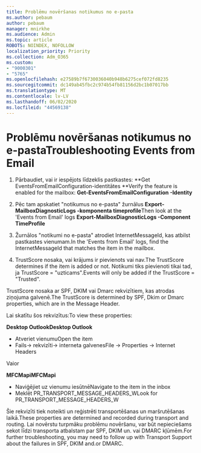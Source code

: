 ```yaml
---
title: Problēmu novēršanas notikumus no e-pasta
ms.author: pebaum
author: pebaum
manager: mnirkhe
ms.audience: Admin
ms.topic: article
ROBOTS: NOINDEX, NOFOLLOW
localization_priority: Priority
ms.collection: Adm_O365
ms.custom:
- "9000301"
- "5765"
ms.openlocfilehash: e27589b7f6730036040b948b6275cef072fd8235
ms.sourcegitcommit: dc149ab45fbc2c974b54fb81156d2bc1b07017bb
ms.translationtype: MT
ms.contentlocale: lv-LV
ms.lasthandoff: 06/02/2020
ms.locfileid: "44569138"
---
```

# <a name="troubleshooting-events-from-email"></a><span data-ttu-id="af968-102">Problēmu novēršanas notikumus no e-pasta</span><span class="sxs-lookup"><span data-stu-id="af968-102">Troubleshooting Events from Email</span></span>

1. <span data-ttu-id="af968-103">Pārbaudiet, vai ir iespējots līdzeklis pastkastes: \*\*Get EventsFromEmailConfiguration-identitātes <mailbox> \*\*</span><span class="sxs-lookup"><span data-stu-id="af968-103">Verify the feature is enabled for the mailbox: **Get-EventsFromEmailConfiguration -Identity <mailbox>**</span></span>

2. <span data-ttu-id="af968-104">Pēc tam apskatiet "notikumus no e-pasta" žurnālus **Export-MailboxDiagnosticLogs <mailbox> -komponenta timeprofile**</span><span class="sxs-lookup"><span data-stu-id="af968-104">Then look at the 'Events from Email' logs **Export-MailboxDiagnosticLogs <mailbox> -Component TimeProfile**</span></span>

3. <span data-ttu-id="af968-105">Žurnālos "notikumi no e-pasta" atrodiet InternetMessageId, kas atbilst pastkastes vienumam.</span><span class="sxs-lookup"><span data-stu-id="af968-105">In the 'Events from Email' logs, find the InternetMessageId that matches the item in the mailbox.</span></span>  

4. <span data-ttu-id="af968-106">TrustScore nosaka, vai krājums ir pievienots vai nav.</span><span class="sxs-lookup"><span data-stu-id="af968-106">The TrustScore determines if the item is added or not.</span></span> <span data-ttu-id="af968-107">Notikumi tiks pievienoti tikai tad, ja TrustScore = "uzticams".</span><span class="sxs-lookup"><span data-stu-id="af968-107">Events will only be added if the TrustScore = "Trusted".</span></span>

<span data-ttu-id="af968-108">TrustScore nosaka ar SPF, DKIM vai Dmarc rekvizītiem, kas atrodas ziņojuma galvenē.</span><span class="sxs-lookup"><span data-stu-id="af968-108">The TrustScore is determined by SPF, Dkim or Dmarc properties, which are in the Message Header.</span></span>

<span data-ttu-id="af968-109">Lai skatītu šos rekvizītus:</span><span class="sxs-lookup"><span data-stu-id="af968-109">To view these properties:</span></span>

<span data-ttu-id="af968-110">**Desktop Outlook**</span><span class="sxs-lookup"><span data-stu-id="af968-110">**Desktop Outlook**</span></span>

- <span data-ttu-id="af968-111">Atveriet vienumu</span><span class="sxs-lookup"><span data-stu-id="af968-111">Open the item</span></span>
- <span data-ttu-id="af968-112">Fails-> rekvizīti-> interneta galvenes</span><span class="sxs-lookup"><span data-stu-id="af968-112">File -> Properties -> Internet Headers</span></span>

<span data-ttu-id="af968-113">Vai</span><span class="sxs-lookup"><span data-stu-id="af968-113">or</span></span>

<span data-ttu-id="af968-114">**MFCMapi**</span><span class="sxs-lookup"><span data-stu-id="af968-114">**MFCMapi**</span></span>

- <span data-ttu-id="af968-115">Naviģējiet uz vienumu iesūtnē</span><span class="sxs-lookup"><span data-stu-id="af968-115">Navigate to the item in the inbox</span></span>
- <span data-ttu-id="af968-116">Meklēt PR_TRANSPORT_MESSAGE_HEADERS_W</span><span class="sxs-lookup"><span data-stu-id="af968-116">Look for PR_TRANSPORT_MESSAGE_HEADERS_W</span></span>

<span data-ttu-id="af968-117">Šie rekvizīti tiek noteikti un reģistrēti transportēšanas un maršrutēšanas laikā.</span><span class="sxs-lookup"><span data-stu-id="af968-117">These properties are determined and recorded during transport and routing.</span></span> <span data-ttu-id="af968-118">Lai novērstu turpmāku problēmu novēršanu, var būt nepieciešams sekot līdzi transporta atbalstam par SPF, DKIM un. vai DMARC kļūmēm.</span><span class="sxs-lookup"><span data-stu-id="af968-118">For further troubleshooting, you may need to follow up with Transport Support about the failures in  SPF, DKIM and.or DMARC.</span></span>